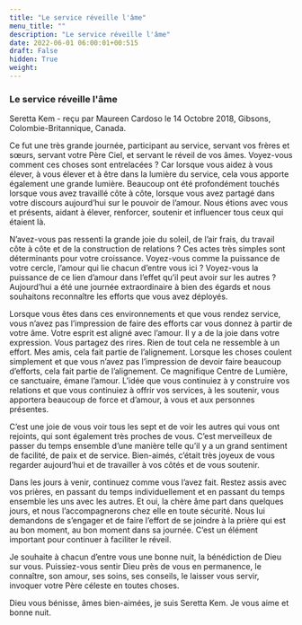 ```yaml
---
title: "Le service réveille l'âme"
menu_title: ""
description: "Le service réveille l'âme"
date: 2022-06-01 06:00:01+00:515
draft: False
hidden: True
weight:
---
```

### Le service réveille l'âme

Seretta Kem - reçu par Maureen Cardoso le 14 Octobre 2018, Gibsons, Colombie-Britannique, Canada.

Ce fut une très grande journée, participant au service, servant vos frères et sœurs, servant votre Père Ciel, et servant le réveil de vos âmes. Voyez-vous comment ces choses sont entrelacées ? Car lorsque vous aidez à vous élever, à vous élever et à être dans la lumière du service, cela vous apporte également une grande lumière. Beaucoup ont été profondément touchés lorsque vous avez travaillé côte à côte, lorsque vous avez partagé dans votre discours aujourd’hui sur le pouvoir de l’amour. Nous étions avec vous et présents, aidant à élever, renforcer, soutenir et influencer tous ceux qui étaient là.

N’avez-vous pas ressenti la grande joie du soleil, de l’air frais, du travail côte à côte et de la construction de relations ? Ces actes très simples sont déterminants pour votre croissance. Voyez-vous comme la puissance de votre cercle, l’amour qui lie chacun d’entre vous ici ? Voyez-vous la puissance de ce lien d’amour dans l’effet qu’il peut avoir sur les autres ? Aujourd’hui a été une journée extraordinaire à bien des égards et nous souhaitons reconnaître les efforts que vous avez déployés.

Lorsque vous êtes dans ces environnements et que vous rendez service, vous n’avez pas l’impression de faire des efforts car vous donnez à partir de votre âme. Votre esprit est aligné avec l’amour. Il y a de la joie dans votre expression. Vous partagez des rires. Rien de tout cela ne ressemble à un effort. Mes amis, cela fait partie de l’alignement. Lorsque les choses coulent simplement et que vous n’avez pas l’impression de devoir faire beaucoup d’efforts, cela fait partie de l’alignement. Ce magnifique Centre de Lumière, ce sanctuaire, émane l’amour. L’idée que vous continuiez à y construire vos relations et que vous continuiez à offrir vos services, à les soutenir, vous apportera beaucoup de force et d’amour, à vous et aux personnes présentes.

C’est une joie de vous voir tous les sept et de voir les autres qui vous ont rejoints, qui sont également très proches de vous. C’est merveilleux de passer du temps ensemble d’une manière telle qu’il y a un grand sentiment de facilité, de paix et de service. Bien-aimés, c’était très joyeux de vous regarder aujourd’hui et de travailler à vos côtés et de vous soutenir.

Dans les jours à venir, continuez comme vous l’avez fait. Restez assis avec vos prières, en passant du temps individuellement et en passant du temps ensemble les uns avec les autres. Et oui, la chère âme part dans quelques jours, et nous l’accompagnerons chez elle en toute sécurité. Nous lui demandons de s’engager et de faire l’effort de se joindre à la prière qui est au bon moment, au bon moment dans sa journée. C’est un élément important pour continuer à faciliter le réveil.

Je souhaite à chacun d’entre vous une bonne nuit, la bénédiction de Dieu sur vous. Puissiez-vous sentir Dieu près de vous en permanence, le connaître, son amour, ses soins, ses conseils, le laisser vous servir, invoquer votre Père céleste en toutes choses.

Dieu vous bénisse, âmes bien-aimées, je suis Seretta Kem. Je vous aime et bonne nuit.
